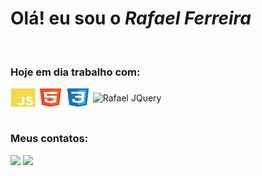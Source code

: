<h1>Olá! eu sou o <i>Rafael Ferreira</i></h1><br>

<h3>Hoje em dia trabalho com:</h3>
<div style="display: inline_block">
  <img align="center" alt="Rafael JS" height="30" width="40" src="https://raw.githubusercontent.com/devicons/devicon/master/icons/javascript/javascript-plain.svg">
  <img align="center" alt="Rafael HTML" height="30" width="40" src="https://raw.githubusercontent.com/devicons/devicon/master/icons/html5/html5-original.svg">
  <img align="center" alt="Rafael CSS" height="30" width="40" src="https://raw.githubusercontent.com/devicons/devicon/master/icons/css3/css3-original.svg">
  <img align="center" alt="Rafael JQuery" height="30" width="40" src="https://cdn.jsdelivr.net/gh/devicons/devicon/icons/jquery/jquery-plain-wordmark.svg" />
</div><br>
 
<h3>Meus contatos:</h3>
<div>
  <a href = "mailto:anjusrafael@gmail.com"><img src="https://img.shields.io/badge/-Gmail-%23333?style=for-the-badge&logo=gmail&logoColor=white" target="_blank"></a>
  <a href="https://www.linkedin.com/in/rafael-ferreira-de-lira-7b4304aa/" target="_blank"><img src="https://img.shields.io/badge/-LinkedIn-%230077B5?style=for-the-badge&logo=linkedin&logoColor=white" target="_blank"></a> 
  
</div>
